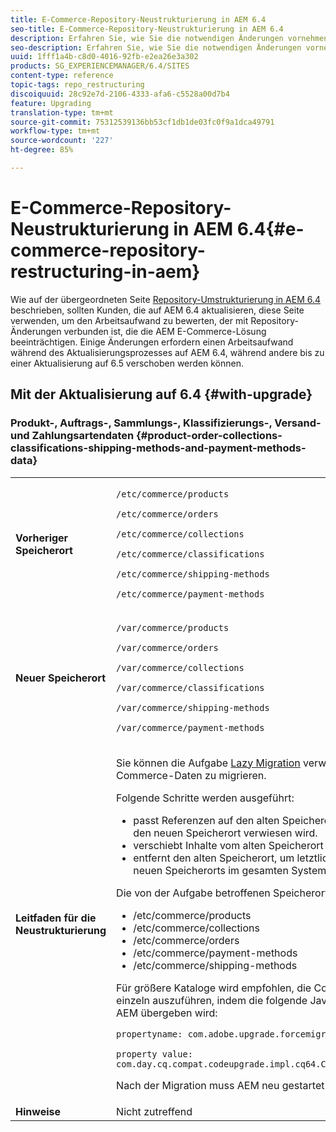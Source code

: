 ```yaml
---
title: E-Commerce-Repository-Neustrukturierung in AEM 6.4
seo-title: E-Commerce-Repository-Neustrukturierung in AEM 6.4
description: Erfahren Sie, wie Sie die notwendigen Änderungen vornehmen können, um in AEM 6.4 für E-Commerce zur neuen Repository-Struktur zu migrieren.
seo-description: Erfahren Sie, wie Sie die notwendigen Änderungen vornehmen können, um in AEM 6.4 für E-Commerce zur neuen Repository-Struktur zu migrieren.
uuid: 1fff1a4b-c8d0-4016-92fb-e2ea26e3a302
products: SG_EXPERIENCEMANAGER/6.4/SITES
content-type: reference
topic-tags: repo_restructuring
discoiquuid: 28c92e7d-2106-4333-afa6-c5528a00d7b4
feature: Upgrading
translation-type: tm+mt
source-git-commit: 75312539136bb53cf1db1de03fc0f9a1dca49791
workflow-type: tm+mt
source-wordcount: '227'
ht-degree: 85%

---
```



# E-Commerce-Repository-Neustrukturierung in AEM 6.4{#e-commerce-repository-restructuring-in-aem}

Wie auf der übergeordneten Seite [Repository-Umstrukturierung in AEM 6.4](/help/sites-deploying/repository-restructuring.md) beschrieben, sollten Kunden, die auf AEM 6.4 aktualisieren, diese Seite verwenden, um den Arbeitsaufwand zu bewerten, der mit Repository-Änderungen verbunden ist, die die AEM E-Commerce-Lösung beeinträchtigen. Einige Änderungen erfordern einen Arbeitsaufwand während des Aktualisierungsprozesses auf AEM 6.4, während andere bis zu einer Aktualisierung auf 6.5 verschoben werden können.

## Mit der Aktualisierung auf 6.4 {#with-upgrade}

### Produkt-, Auftrags-, Sammlungs-, Klassifizierungs-, Versand- und Zahlungsartendaten {#product-order-collections-classifications-shipping-methods-and-payment-methods-data}

<table> 
 <tbody>
  <tr>
   <td><strong>Vorheriger Speicherort</strong></td> 
   <td><p><code>/etc/commerce/products</code></p> <p><code>/etc/commerce/orders</code></p> <p><code>/etc/commerce/collections</code></p> <p><code>/etc/commerce/classifications</code></p> <p><code>/etc/commerce/shipping-methods</code></p> <p><code>/etc/commerce/payment-methods</code></p> </td> 
  </tr>
  <tr>
   <td><strong>Neuer Speicherort</strong></td> 
   <td><p><code>/var/commerce/products</code></p> <p><code>/var/commerce/orders</code></p> <p><code>/var/commerce/collections</code></p> <p><code>/var/commerce/classifications</code></p> <p><code>/var/commerce/shipping-methods</code></p> <p><code>/var/commerce/payment-methods</code></p> </td> 
  </tr>
  <tr>
   <td><strong>Leitfaden für die Neustrukturierung</strong></td> 
   <td><p>Sie können die Aufgabe <a href="/help/sites-deploying/lazy-content-migration.md" target="_blank">Lazy Migration</a> verwenden, um E-Commerce-Daten zu migrieren.</p> <p>Folgende Schritte werden ausgeführt:</p> 
    <ul> 
     <li>passt Referenzen auf den alten Speicherort so an, dass nur auf den neuen Speicherort verwiesen wird.</li> 
     <li>verschiebt Inhalte vom alten Speicherort an den neuen Speicherort</li> 
     <li>entfernt den alten Speicherort, um letztlich die Verwendung des neuen Speicherorts im gesamten System zu aktivieren</li> 
    </ul> <p>Die von der Aufgabe betroffenen Speicherorte:</p> 
    <ul> 
     <li>/etc/commerce/products</li> 
     <li>/etc/commerce/collections<br /> </li> 
     <li>/etc/commerce/orders<br /> </li> 
     <li>/etc/commerce/payment-methods<br /> </li> 
     <li>/etc/commerce/shipping-methods<br /> </li> 
    </ul> <p>Für größere Kataloge wird empfohlen, die Commerce-Migration einzeln auszuführen, indem die folgende Java-Systemeigenschaft an AEM übergeben wird:</p> <p><code>propertyname: com.adobe.upgrade.forcemigration</code></p> <p><code>property value: com.day.cq.compat.codeupgrade.impl.cq64.CQ64CommerceMigrationTask</code></p> <p>Nach der Migration muss AEM neu gestartet werden.</p> </td> 
  </tr>
  <tr>
   <td><strong>Hinweise</strong></td> 
   <td>Nicht zutreffend<br /> </td> 
  </tr>
 </tbody>
</table>

